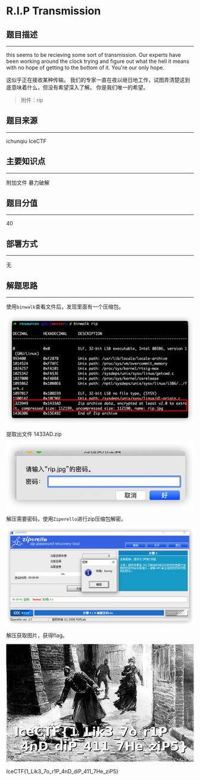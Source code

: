 # R.I.P Transmission

## 题目描述
---
this seems to be recieving some sort of transmission. Our experts have been working around the clock trying and figure out what the hell it means with no hope of getting to the bottom of it. You're our only hope. 

这似乎正在接收某种传输。 我们的专家一直在夜以继日地工作，试图弄清楚这到底意味着什么，但没有希望深入了解。 你是我们唯一的希望。

>附件：rip

## 题目来源
---
ichunqiu IceCTF

## 主要知识点
---
附加文件 暴力破解

## 题目分值
---
40

## 部署方式
---
无

## 解题思路
---
使用`binwalk`查看文件后，发现里面有一个压缩包。

![](images/2020-05-08-15-41-26.png)

提取出文件 1433AD.zip 

![](images/2020-05-08-15-57-20.png)

解压需要密码，使用`Ziperello`进行zip压缩包解密。

![](images/2020-05-08-16-10-53.png)

解压获取图片，获得flag。

![](images/2020-05-08-16-12-04.png)

IceCTF{1_Lik3_7o_r1P_4nD_diP_411_7He_ziP5}